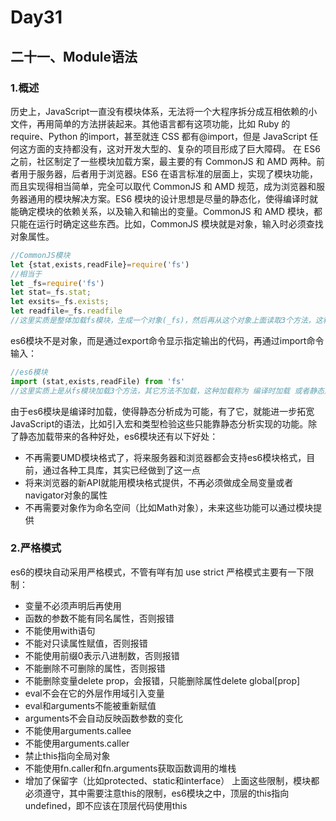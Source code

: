 # Day31
## 二十一、Module语法
### 1.概述
  历史上，JavaScript一直没有模块体系，无法将一个大程序拆分成互相依赖的小文件，再用简单的方法拼装起来。其他语言都有这项功能，比如 Ruby 的require、Python 的import，甚至就连 CSS 都有@import，但是 JavaScript 任何这方面的支持都没有，这对开发大型的、复杂的项目形成了巨大障碍。
  在 ES6 之前，社区制定了一些模块加载方案，最主要的有 CommonJS 和 AMD 两种。前者用于服务器，后者用于浏览器。ES6 在语言标准的层面上，实现了模块功能，而且实现得相当简单，完全可以取代 CommonJS 和 AMD 规范，成为浏览器和服务器通用的模块解决方案。ES6 模块的设计思想是尽量的静态化，使得编译时就能确定模块的依赖关系，以及输入和输出的变量。CommonJS 和 AMD 模块，都只能在运行时确定这些东西。比如，CommonJS 模块就是对象，输入时必须查找对象属性。
```javascript
//CommonJS模块
let {stat,exists,readFile}=require('fs')
//相当于
let _fs=require('fs')
let stat=_fs.stat;
let exsits=_fs.exists;
let readfile=_fs.readfile
//这里实质是整体加载fs模块，生成一个对象(_fs)，然后再从这个对象上面读取3个方法，这种加载称为 运行时加载，因为只有运行时才能得到这个对象，导致完全咩有办法在编译时做 静态优化。
```
  es6模块不是对象，而是通过export命令显示指定输出的代码，再通过import命令输入：
```javascript
//es6模块
import (stat,exists,readFile) from 'fs'
//这里实质上是从fs模块加载3个方法，其它方法不加载，这种加载称为 编译时加载 或者静态加载，即es6可以在编译时就完成模块加载，效率要比CommonJS模块的加载方式高，当然，这也导致了没法引用es6模块本身，因为它不是对象
```
  由于es6模块是编译时加载，使得静态分析成为可能，有了它，就能进一步拓宽JavaScript的语法，比如引入宏和类型检验这些只能靠静态分析实现的功能。除了静态加载带来的各种好处，es6模块还有以下好处：
  - 不再需要UMD模块格式了，将来服务器和浏览器都会支持es6模块格式，目前，通过各种工具库，其实已经做到了这一点
  - 将来浏览器的新API就能用模块格式提供，不再必须做成全局变量或者navigator对象的属性
  - 不再需要对象作为命名空间（比如Math对象），未来这些功能可以通过模块提供
### 2.严格模式
  es6的模块自动采用严格模式，不管有咩有加 use strict
  严格模式主要有一下限制：
  - 变量不必须声明后再使用
  - 函数的参数不能有同名属性，否则报错
  - 不能使用with语句
  - 不能对只读属性赋值，否则报错
  - 不能使用前缀0表示八进制数，否则报错
  - 不能删除不可删除的属性，否则报错
  - 不能删除变量delete prop，会报错，只能删除属性delete global[prop]
  - eval不会在它的外层作用域引入变量
  - eval和arguments不能被重新赋值
  - arguments不会自动反映函数参数的变化
  - 不能使用arguments.callee
  - 不能使用arguments.caller
  - 禁止this指向全局对象
  - 不能使用fn.caller和fn.arguments获取函数调用的堆栈
  - 增加了保留字（比如protected、static和interface）
  上面这些限制，模块都必须遵守，其中需要注意this的限制，es6模块之中，顶层的this指向undefined，即不应该在顶层代码使用this























